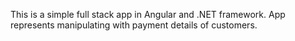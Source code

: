 This is a simple full stack app in Angular and .NET framework. App represents manipulating with payment details of customers.
